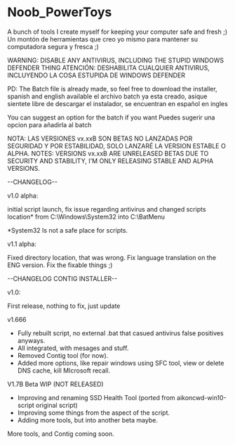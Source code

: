 # Noob_PowerToys
A bunch of tools I create myself for keeping your computer safe and fresh ;)
Un montón de herramientas que creo yo mismo para mantener su computadora segura y fresca ;)

WARNING: DISABLE ANY ANTIVIRUS, INCLUDING THE STUPID WINDOWS DEFENDER THING
ATENCIÓN: DESHABILITA CUALQUIER ANTIVIRUS, INCLUYENDO LA COSA ESTUPIDA DE WINDOWS DEFENDER

PD: The Batch file is already made, so feel free to download the installer, spanish and english available
el archivo batch ya esta creado, asique sientete libre de descargar el instalador, se encuentran en español en ingles

You can suggest an option for the batch if you want
Puedes sugerir una opcion para añadirla al batch

NOTA: LAS VERSIONES vx.xxB SON BETAS NO LANZADAS POR SEGURIDAD Y POR ESTABILIDAD, SOLO LANZARÉ LA VERSION ESTABLE O ALPHA.
NOTES: VERSIONS vx.xxB ARE UNRELEASED BETAS DUE TO SECURITY AND STABILITY, I'M ONLY RELEASING STABLE AND ALPHA VERSIONS.

--CHANGELOG--

v1.0 alpha:

initial script launch, fix issue regarding antivirus and changed scripts location* from C:\Windows\System32 into C:\BatMenu

*System32 Is not a safe place for scripts.



v1.1 alpha:

Fixed directory location, that was wrong. Fix language translation on the ENG version. Fix the fixable things ;)


--CHANGELOG CONTIG INSTALLER--

v1.0:

First release, nothing to fix, just update 

v1.666

- Fully rebuilt script, no external .bat that casued antivirus false positives anyways.
- All integrated, with mesages and stuff.
- Removed Contig tool (for now).
- Added more options, like repair windows using SFC tool, view or delete DNS cache, kill MIcrosoft recall.

V1.7B Beta WIP (NOT RELEASED)

- Improving and renaming SSD Health Tool (ported from aikoncwd-win10-script original script)
- Improving some things from the aspect of the script.
- Adding more tools, but into another beta maybe.

More tools, and Contig coming soon.
